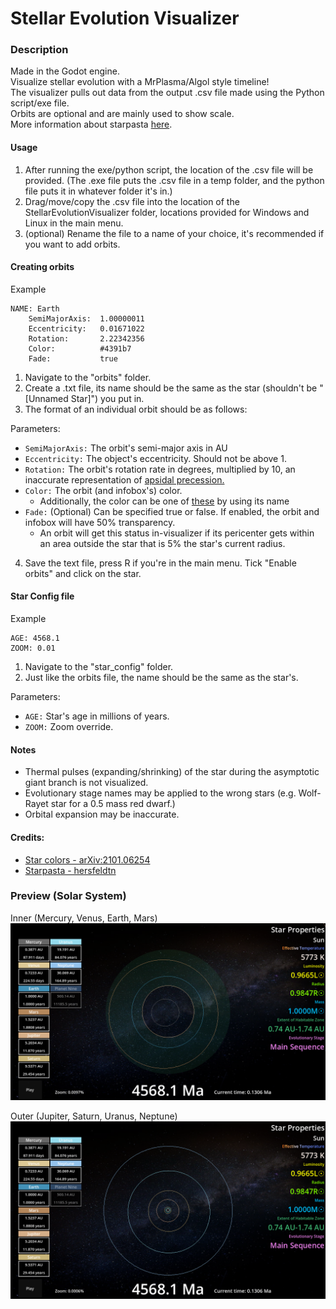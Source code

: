 # Stellar Evolution Visualizer

### Description
Made in the Godot engine.
<br>Visualize stellar evolution with a MrPlasma/Algol style timeline!
<br>The visualizer pulls out data from the output .csv file made using the Python script/exe file.
<br>Orbits are optional and are mainly used to show scale.
<br>More information about starpasta [here](https://worldbuildingpasta.blogspot.com/2022/11/an-apple-pie-from-scratch-part-ii.html?m=1).

#### Usage
1. After running the exe/python script, the location of the .csv file will be provided.
(The .exe file puts the .csv file in a temp folder, and the python file puts it in whatever folder it's in.)
2. Drag/move/copy the .csv file into the location of the StellarEvolutionVisualizer folder, locations provided
for Windows and Linux in the main menu.
3. (optional) Rename the file to a name of your choice, it's recommended if you want to add orbits.

#### Creating orbits

Example

    NAME: Earth
        SemiMajorAxis:  1.00000011
        Eccentricity:   0.01671022
        Rotation:       2.22342356
        Color:          #4391b7
        Fade:           true

1. Navigate to the "orbits" folder.
2. Create a .txt file, its name should be the same as the star (shouldn't be "[Unnamed Star]") you put in.
3. The format of an individual orbit should be as follows:

Parameters:
- ``SemiMajorAxis:`` The orbit's semi-major axis in AU
- ``Eccentricity:``  The object's eccentricity. Should not be above 1.
- ``Rotation:`` The orbit's rotation rate in degrees, multiplied by 10, an inaccurate representation of [apsidal precession.](https://en.wikipedia.org/wiki/Apsidal_precession)
- ``Color:`` The orbit (and infobox's) color.
  - Additionally, the color can be one of [these](https://raw.githubusercontent.com/godotengine/godot-docs/master/img/color_constants.png) by using its name
- ``Fade:`` (Optional) Can be specified true or false. If enabled, the orbit and infobox will have 50% transparency.
  - An orbit will get this status in-visualizer if its pericenter gets within an area outside the star that is 5% the star's current radius.
4. Save the text file, press R if you're in the main menu. Tick "Enable orbits" and click on the star.

#### Star Config file

Example

    AGE: 4568.1
    ZOOM: 0.01

1. Navigate to the "star_config" folder.
2. Just like the orbits file, the name should be the same as the star's.

Parameters:
- ``AGE:`` Star's age in millions of years.
- ``ZOOM:`` Zoom override.



#### Notes
- Thermal pulses (expanding/shrinking) of the star during the asymptotic giant branch is not visualized.
- Evolutionary stage names may be applied to the wrong stars (e.g. Wolf-Rayet star for a 0.5 mass red dwarf.)
- Orbital expansion may be inaccurate.

#### Credits:
- [Star colors - arXiv:2101.06254](https://arxiv.org/abs/2101.06254)
- [Starpasta - hersfeldtn](https://github.com/hersfeldtn/Starpasta/releases)

### Preview (Solar System)
Inner (Mercury, Venus, Earth, Mars)
![The inner solar system](/showcase/D%202025-09-10%20T%2008-30-30.png)

Outer (Jupiter, Saturn, Uranus, Neptune)
![The outer solar system](/showcase/D%202025-09-10%20T%2008-30-33.png)
